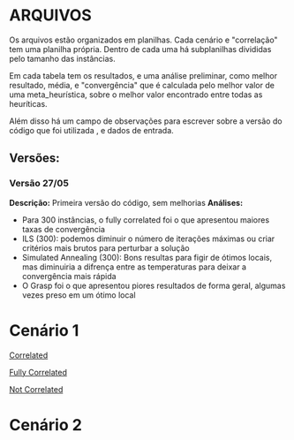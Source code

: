 # ARQUIVOS

Os arquivos estão organizados em planilhas. Cada cenário e "correlação" tem uma planilha própria. Dentro de cada uma há subplanilhas divididas pelo tamanho das instâncias. 

Em cada tabela tem os resultados, e uma análise preliminar, como melhor resultado, média, e "convergência" que é calculada pelo melhor valor de uma meta_heurística, sobre o melhor valor encontrado entre todas as heuríticas. 

Além disso há um campo de observações para escrever sobre a versão do código que foi utilizada , e dados de entrada. 

## Versões: 
### Versão 27/05
**Descrição:**  Primeira versão do código, sem melhorias
**Análises:**
- Para 300 instâncias, o fully correlated foi o que apresentou maiores taxas de convergência
- ILS (300): podemos diminuir o número de iterações máximas ou criar critérios mais brutos para perturbar a solução
- Simulated Annealing (300): Bons resultas para figir de ótimos locais, mas diminuiria a difrença entre as temperaturas para deixar a convergência mais rápida
- O Grasp foi o que apresentou piores resultados de forma geral, algumas vezes preso em um ótimo local 
  

# Cenário 1 
[Correlated](https://docs.google.com/spreadsheets/d/14i2VdClA8FTzpLvNcpI_7QF2cboT4kYtEHizp_jr1gE/edit?hl=pt-br&gid=0#gid=0)

[Fully  Correlated](https://docs.google.com/spreadsheets/d/1n0u_LvSrex5-Z2S2mtgisM04CGxXRj-bdajXAbqlg2s/edit?gid=0#gid=0)

[Not Correlated](https://docs.google.com/spreadsheets/d/1sFv3xferD3cbdLWnvXK2YJLYIAeHOk8mWNfQQSdaCCA/edit?gid=0#gid=0) 


# Cenário 2
